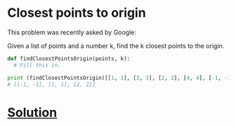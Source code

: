 # Closest points to origin

This problem was recently asked by Google:

Given a list of points and a number k, find the k closest points to the origin.

```python
def findClosestPointsOrigin(points, k):
  # Fill this in.

print (findClosestPointsOrigin([[1, 1], [3, 3], [2, 2], [4, 4], [-1, -1]], 3))
# [[-1, -1], [1, 1], [2, 2]]
```

# [Solution](solution.md)